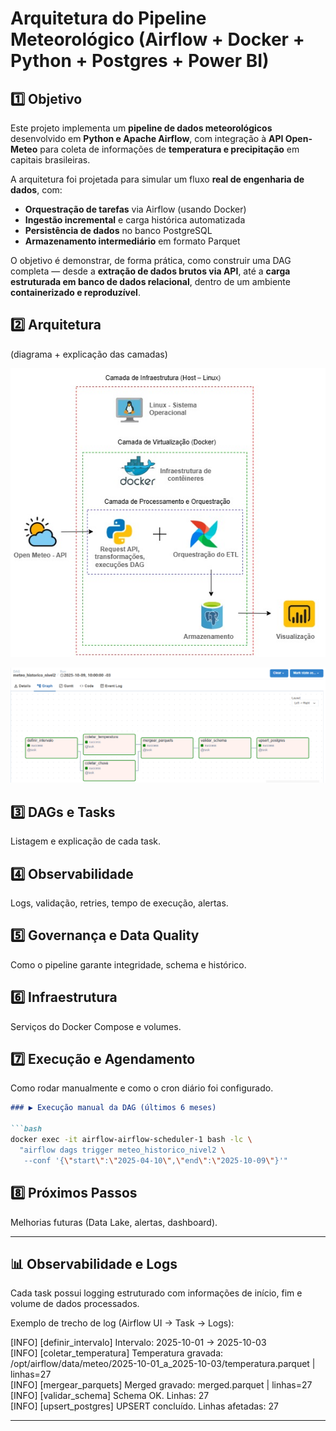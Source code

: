 # Arquitetura do Pipeline Meteorológico (Airflow + Docker + Python + Postgres + Power BI)


## 1️⃣ Objetivo

Este projeto implementa um **pipeline de dados meteorológicos** desenvolvido em **Python e Apache Airflow**, com integração à **API Open-Meteo** para coleta de informações de **temperatura e precipitação** em capitais brasileiras.

A arquitetura foi projetada para simular um fluxo **real de engenharia de dados**, com:
- **Orquestração de tarefas** via Airflow (usando Docker)
- **Ingestão incremental** e carga histórica automatizada
- **Persistência de dados** no banco PostgreSQL
- **Armazenamento intermediário** em formato Parquet

O objetivo é demonstrar, de forma prática, como construir uma DAG completa — desde a **extração de dados brutos via API**, até a **carga estruturada em banco de dados relacional**, dentro de um ambiente **containerizado e reproduzível**.



## 2️⃣ Arquitetura

(diagrama + explicação das camadas)

![Arquitetura](./img/diagrama_proj.png)


![DAG](./img/diagrama_dag.png)



## 3️⃣ DAGs e Tasks
Listagem e explicação de cada task.

## 4️⃣ Observabilidade
Logs, validação, retries, tempo de execução, alertas.

## 5️⃣ Governança e Data Quality
Como o pipeline garante integridade, schema e histórico.

## 6️⃣ Infraestrutura
Serviços do Docker Compose e volumes.

## 7️⃣ Execução e Agendamento
Como rodar manualmente e como o cron diário foi configurado.

```markdown
### ▶️ Execução manual da DAG (últimos 6 meses)

```bash
docker exec -it airflow-airflow-scheduler-1 bash -lc \
  "airflow dags trigger meteo_historico_nivel2 \
   --conf '{\"start\":\"2025-04-10\",\"end\":\"2025-10-09\"}'"

```

## 8️⃣ Próximos Passos
Melhorias futuras (Data Lake, alertas, dashboard).


---

## 📊 Observabilidade e Logs

Cada task possui logging estruturado com informações de início, fim e volume de dados processados.

Exemplo de trecho de log (Airflow UI → Task → Logs):

[INFO] [definir_intervalo] Intervalo: 2025-10-01 → 2025-10-03  
[INFO] [coletar_temperatura] Temperatura gravada: /opt/airflow/data/meteo/2025-10-01_a_2025-10-03/temperatura.parquet | linhas=27  
[INFO] [mergear_parquets] Merged gravado: merged.parquet | linhas=27  
[INFO] [validar_schema] Schema OK. Linhas: 27  
[INFO] [upsert_postgres] UPSERT concluído. Linhas afetadas: 27

---